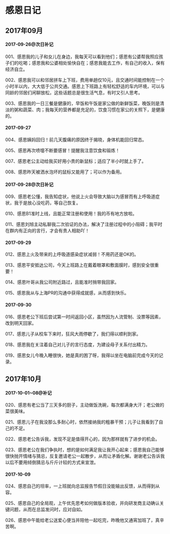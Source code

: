 # 感恩日记

## 2017年09月

#### 2017-09-26@次日补记

001、感恩我的儿子和女儿在身边，我每天可以看到他们；感恩有公婆帮我照应孩子们的吃喝；感恩我和公婆相处愉快自在；感恩我能去工作，有自己的收入，保有经济自立。

002、感恩我可以和邻居拼车上下班，费用单趟仅10元，且交通时间能控制在一个小时半以内，大大低于公共交通。感恩上下班路上有轻松舒适的车内环境，可以与同龄的邻居们闲聊放松，这些话题总是很生活气息，有时又引人思考。

003、感恩我的一日三餐是健康的，早饭和午饭是家公做的新鲜饭菜，晚饭则是清淡的粥和蔬菜、肉；我每天的营养都是充足的，饮食习惯在家公的关照下，是健康的。

#### 2017-09-27

004、感恩姨妈回归！前几天腹痛的原因终于揭晓，身体机能回归常态。

005、感恩再次喷嚏不断要感冒！提醒我注意饮食和锻炼！

007、感恩老公主动给我买好用小贵的新鼠标；适应了半小时就上手了。

008、感恩昨天被洒水泡坏的鼠标又能用了；可以作为备用。

#### 2017-09-28@次日补记

009、感恩老公懂，我告知症状，他说上火会导致大脑以为感冒而有上呼吸道症状，我于是放心没吃药，等自己恢复。

010、感恩B1准时上线，且能正常注册和使用！我的币有地方放啦。

011、感恩刘旭主动私聊我二次验证的办法，解决了注册过程中的小阻碍；我平时在群内有正向的言行，才会有贵人相助吖！

#### 2017-09-29

012、感恩上火及带来的上呼吸道感染症状减弱！不用药还是OK的。

013、感恩平安抵达公司，今天上班路上在戴着眼罩和敷面膜时，感到安全很重要！

014、感恩叶哥从我公司附近路过，且能准时捎带我回家。

015、感恩我从与上海PR的沟通中获得成就感，从而感到快乐。

#### 2017-09-30

016、感恩老公下班后尝试第一时间返回小区，虽然因为人流管制、没票等因素，改到明天回家。

017、感恩儿子从校车下来时，狂风大雨停歇了，我们得以顺利到家。

018、感恩我在关注着自己对儿子的言行态度，为建设母子关系付出精力。

019、感恩女儿今晚入睡很快，她是真的困了呀，我得以坐在电脑前完成今天的记录。

## 2017年10月

#### 2017-10-01~08@补记

020、感恩有老公当了三天多的厨子，主动做饭洗碗，每次都满身大汗；老公做的菜很美味。

021、感恩儿子在我没那么多耐心时，依然接纳我的粗暴干预；儿子让我看到了自己的不足。

022、感恩老公告诉我，发现不足是值得开心的，因为那样就有了进步的机会。

023、感恩老公在我们争执时，想的是如何满足我让我开心起来；感恩我自己能够很快抛开情绪与猜忌，反复邀请老公一起散步，从而让矛盾化解。谢谢老公告诉我以后不要用倾倒猜忌与斤斤计较的方式来宣泄。

#### 2017-10-09

024、感恩自己的坦率，一上班就向总监报告节假日没能输出反馈，从而得到从容。

025、感恩自己的全局观，上午优先思考如何做版本验收，并向研发商主动确认关键问题，从而在总监发问时，应对自如。

026、感恩中午能给老公送爱心便当并陪他一起吃完，昨晚他又通宵加班了，真辛苦啊。

